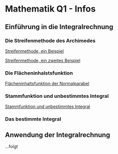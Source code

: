 # Mathematik Q1 - Infos

## Einführung in die Integralrechnung

### Die Streifenmethode des Archimedes

[Streifenmethode, ein Beispiel](streifenmethode.md)

[Streifenmethode, ein zweites Beispiel](streifenmethode2.md)

### Die Flächeninhalstsfunktion

[Flächeninhaltsfunktion der Normalparabel](flaecheninhaltsfunktion.md)

### Stammfunktion und unbestimmtes Integral

[Stammfunktion und unbestimmtes Integral](stammfunktion.md)

### Das bestimmte Integral

## Anwendung der Integralrechnung

 ...folgt